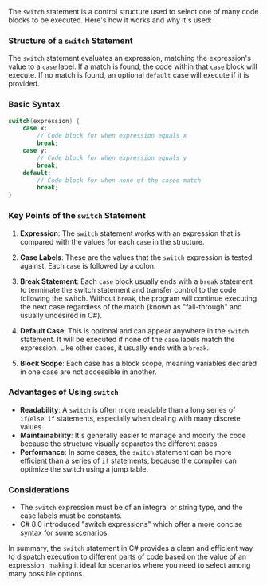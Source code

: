 The `switch` statement is a control structure used to select one of many code blocks to be executed. Here's how it works and why it's used:

### Structure of a `switch` Statement

The `switch` statement evaluates an expression, matching the expression's value to a `case` label. If a match is found, the code within that `case` block will execute. If no match is found, an optional `default` case will execute if it is provided.

### Basic Syntax

```csharp
switch(expression) {
    case x:
        // Code block for when expression equals x
        break;
    case y:
        // Code block for when expression equals y
        break;
    default:
        // Code block for when none of the cases match
        break;
}
```

### Key Points of the `switch` Statement

1. **Expression**: The `switch` statement works with an expression that is compared with the values for each `case` in the structure.

2. **Case Labels**: These are the values that the `switch` expression is tested against. Each `case` is followed by a colon.

3. **Break Statement**: Each `case` block usually ends with a `break` statement to terminate the switch statement and transfer control to the code following the switch. Without `break`, the program will continue executing the next case regardless of the match (known as "fall-through" and usually undesired in C#).

4. **Default Case**: This is optional and can appear anywhere in the `switch` statement. It will be executed if none of the `case` labels match the expression. Like other cases, it usually ends with a `break`.

5. **Block Scope**: Each case has a block scope, meaning variables declared in one case are not accessible in another.


### Advantages of Using `switch`

- **Readability**: A `switch` is often more readable than a long series of `if`/`else if` statements, especially when dealing with many discrete values.
- **Maintainability**: It's generally easier to manage and modify the code because the structure visually separates the different cases.
- **Performance**: In some cases, the `switch` statement can be more efficient than a series of `if` statements, because the compiler can optimize the switch using a jump table.

### Considerations

- The `switch` expression must be of an integral or string type, and the case labels must be constants.
- C# 8.0 introduced "switch expressions" which offer a more concise syntax for some scenarios.

In summary, the `switch` statement in C# provides a clean and efficient way to dispatch execution to different parts of code based on the value of an expression, making it ideal for scenarios where you need to select among many possible options.